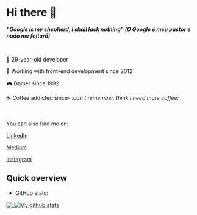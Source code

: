 # Hi there :wave:

***"Google is my shepherd, I shall lack nothing" (O Google é meu pastor e nada me faltará)***

<br>

🙋 29-year-old developer

🚀 Working with front-end development since 2012

🎮 Gamer since 1992

☕ Coffee addicted since- *:can't remember, think I need more coffee:*

<br>

You can also find me on:

[LinkedIn](https://linkedin.com/in/guilhermegades)

[Medium](https://medium.com/@guilherme.gades)

[Instagram](https://instagram.com/guigades)


## Quick overview
* GitHub stats:  
<a href="https://github.com/anuraghazra/github-readme-stats">
  <img align="center" src="https://github-readme-stats.vercel.app/api/top-langs/?username=ggades&langs_count=8&layout=compact" />
</a>
<a href="https://github.com/anuraghazra/github-readme-stats">
  <img align="center" src="https://github-readme-stats.anuraghazra1.vercel.app/api?username=ggades&show_icons=true&line_height=27&include_all_commits=true" alt="My github stats" />
</a>  